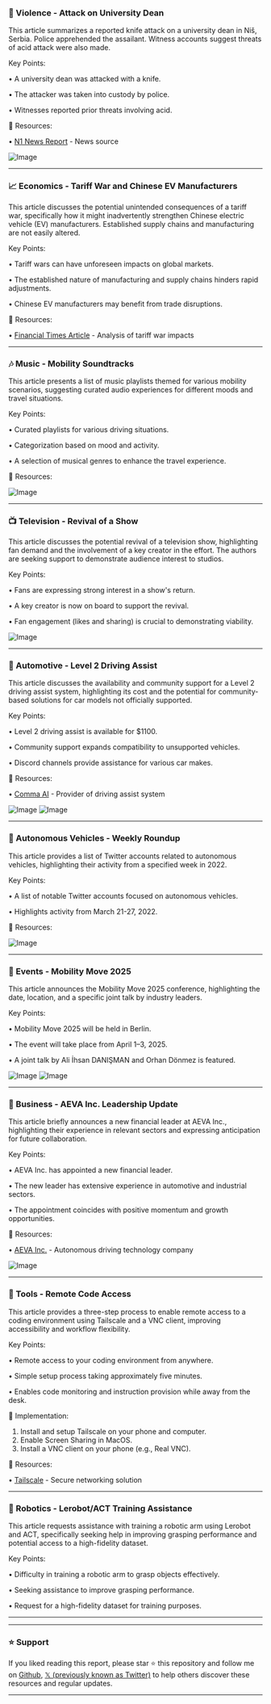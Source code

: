 ### 🔪 Violence - Attack on University Dean

This article summarizes a reported knife attack on a university dean in Niš, Serbia.  Police apprehended the assailant. Witness accounts suggest threats of acid attack were also made.

Key Points:

• A university dean was attacked with a knife.


• The attacker was taken into custody by police.


• Witnesses reported prior threats involving acid.


🔗 Resources:

• [N1 News Report](https://x.com/maticvl) - News source


![Image](https://pbs.twimg.com/media/GnRxNqFWEAA4dQ4?format=jpg&name=small)


---
### 📈 Economics - Tariff War and Chinese EV Manufacturers

This article discusses the potential unintended consequences of a tariff war, specifically how it might inadvertently strengthen Chinese electric vehicle (EV) manufacturers.  Established supply chains and manufacturing are not easily altered.

Key Points:

• Tariff wars can have unforeseen impacts on global markets.


•  The established nature of manufacturing and supply chains hinders rapid adjustments.


• Chinese EV manufacturers may benefit from trade disruptions.


🔗 Resources:

• [Financial Times Article](https://on.ft.com/3FLZgw4) - Analysis of tariff war impacts


---
### 🎶 Music - Mobility Soundtracks

This article presents a list of music playlists themed for various mobility scenarios, suggesting curated audio experiences for different moods and travel situations.

Key Points:

• Curated playlists for various driving situations.


•  Categorization based on mood and activity.


•  A selection of musical genres to enhance the travel experience.



🔗 Resources:

![Image](https://pbs.twimg.com/media/GnMbmebXAAAXNsk?format=jpg&name=small)


---
### 📺 Television - Revival of a Show

This article discusses the potential revival of a television show, highlighting fan demand and the involvement of a key creator in the effort.  The authors are seeking support to demonstrate audience interest to studios.

Key Points:

• Fans are expressing strong interest in a show's return.


• A key creator is now on board to support the revival.


• Fan engagement (likes and sharing) is crucial to demonstrating viability.


![Image](https://pbs.twimg.com/media/GnI3ob1bgAImVDk?format=jpg&name=900x900)


---
### 🚗 Automotive - Level 2 Driving Assist

This article discusses the availability and community support for a Level 2 driving assist system, highlighting its cost and the potential for community-based solutions for car models not officially supported.

Key Points:

• Level 2 driving assist is available for $1100.


• Community support expands compatibility to unsupported vehicles.


•  Discord channels provide assistance for various car makes.


🔗 Resources:

• [Comma AI](https://x.com/comma_ai) - Provider of driving assist system


![Image](https://pbs.twimg.com/media/GnGgpmXWIAAIABs?format=png&name=small)
![Image](https://pbs.twimg.com/amplify_video_thumb/1890926851960565760/img/TuLaZPVFbaPJW74_?format=jpg&name=240x240)


---
### 🤖 Autonomous Vehicles - Weekly Roundup

This article provides a list of Twitter accounts related to autonomous vehicles, highlighting their activity from a specified week in 2022.

Key Points:

• A list of notable Twitter accounts focused on autonomous vehicles.


•  Highlights activity from March 21-27, 2022.



🔗 Resources:

![Image](https://pbs.twimg.com/media/GnJA-q1W0AAObnM?format=jpg&name=900x900)


---
### 📅 Events - Mobility Move 2025

This article announces the Mobility Move 2025 conference, highlighting the date, location, and a specific joint talk by industry leaders.

Key Points:

•  Mobility Move 2025 will be held in Berlin.


• The event will take place from April 1–3, 2025.


• A joint talk by Ali İhsan DANIŞMAN and Orhan Dönmez is featured.


![Image](https://pbs.twimg.com/media/Gm0OjCYXUAASVK3?format=jpg&name=small)
![Image](https://pbs.twimg.com/media/Gm0OjCYXAAA5vTn?format=jpg&name=small)


---
### 💼 Business - AEVA Inc. Leadership Update

This article briefly announces a new financial leader at AEVA Inc., highlighting their experience in relevant sectors and expressing anticipation for future collaboration.


Key Points:

• AEVA Inc. has appointed a new financial leader.


• The new leader has extensive experience in automotive and industrial sectors.


•  The appointment coincides with positive momentum and growth opportunities.


🔗 Resources:

• [AEVA Inc.](https://x.com/aevainc) -  Autonomous driving technology company


![Image](https://pbs.twimg.com/media/GnErDe1bgAIzU0h?format=jpg&name=small)


---
### 🚀 Tools - Remote Code Access

This article provides a three-step process to enable remote access to a coding environment using Tailscale and a VNC client, improving accessibility and workflow flexibility.

Key Points:

• Remote access to your coding environment from anywhere.


•  Simple setup process taking approximately five minutes.


•  Enables code monitoring and instruction provision while away from the desk.


🚀 Implementation:
1. Install and setup Tailscale on your phone and computer.
2. Enable Screen Sharing in MacOS.
3. Install a VNC client on your phone (e.g., Real VNC).

🔗 Resources:

• [Tailscale](https://x.com/Tailscale) - Secure networking solution


---
### 🤖 Robotics - Lerobot/ACT Training Assistance

This article requests assistance with training a robotic arm using Lerobot and ACT, specifically seeking help in improving grasping performance and potential access to a high-fidelity dataset.


Key Points:

• Difficulty in training a robotic arm to grasp objects effectively.


• Seeking assistance to improve grasping performance.


•  Request for a high-fidelity dataset for training purposes.



---


---

### ⭐️ Support

If you liked reading this report, please star ⭐️ this repository and follow me on [Github](https://github.com/Drix10), [𝕏 (previously known as Twitter)](https://x.com/DRIX_10_) to help others discover these resources and regular updates.

---